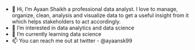 - 👋 Hi, I’m Ayaan Shaikh a professional data analyst. I love to manage, organize, clean, analysis and visualize data to get a useful insight from it which helps stakeholders to act accordingly.
- 👀 I’m interested in data analytics and data science
- 🌱 I’m currently learning data science
- 📫 You can reach me out at twitter - @ayaansk99

